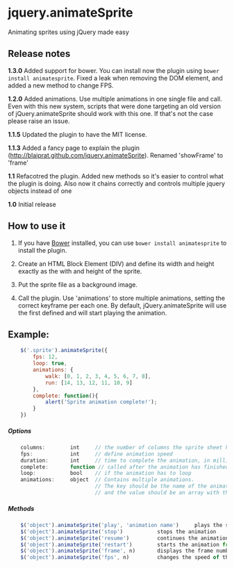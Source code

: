 jquery.animateSprite
====================

Animating sprites using jQuery made easy

Release notes
-------------

**1.3.0** Added support for bower. You can install now the plugin using `bower install animatesprite`. Fixed a leak when removing the DOM element, and added a new method to change FPS. 

**1.2.0** Added animations. Use multiple animations in one single file and call. Even with this new system, scripts that were done targeting an old version of jQuery.animateSprite should work with this one. If that's not the case please raise an issue.

**1.1.5** Updated the plugin to have the MIT license.

**1.1.3** Added a fancy page to explain the plugin (http://blaiprat.github.com/jquery.animateSprite). Renamed 'showFrame' to 'frame'

**1.1** Refacotred the plugin. Added new methods so it's easier to control what the plugin is doing. Also now it chains correctly and controls multiple jquery objects instead of one

**1.0** Initial release

How to use it
-------------

1. If you have  [Bower](http://bower.io/) installed, you can use `bower install animatesprite` to install the plugin. 

2. Create an HTML Block Element (DIV) and define its width and height exactly as the with and height of the sprite.

3. Put the sprite file as a background image.

4. Call the plugin. Use 'animations' to store multiple animations, setting the correct keyframe per each one. By default, jQuery.animateSprite will use the first defined and will start playing the animation.

Example:
--------

```javascript
    $('.sprite').animateSprite({
        fps: 12,
        loop: true,
        animations: {
            walk: [0, 1, 2, 3, 4, 5, 6, 7, 8],
            run: [14, 13, 12, 11, 10, 9]
        },
        complete: function(){
            alert('Sprite animation complete!');
        }
    })
```

##### Options
```javascript
    columns:        int     // the number of columns the sprite sheet has, default 10
    fps:            int     // define animation speed
    duration:       int     // time to complete the animation, in milliseconds (overrides fps)
    complete:       function // called after the animation has finished (not called if loop is set to true)
    loop:           bool    // if the animation has to loop
    animations:     object  // Contains multiple animations.
                            // The key should be the name of the animation,
                            // and the value should be an array with the frames.
```

##### Methods
```javascript
    $('object').animateSprite('play', 'animation name')     plays the specified animation
    $('object').animateSprite('stop')           stops the animation
    $('object').animateSprite('resume')         continues the animation from the point where it was stopped
    $('object').animateSprite('restart')        starts the animation from the beginning
    $('object').animateSprite('frame', n)       displays the frame number 'n'
    $('object').animateSprite('fps', n)         changes the speed of the animation to 'n' frames per second

```
